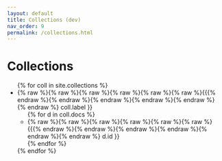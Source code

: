 ```yaml
---
layout: default
title: Collections (dev)
nav_order: 9
permalink: /collections.html
---
```


# Collections

<ul>
{% for coll in site.collections %}
<li> {% raw %}{% raw %}{% raw %}{% raw %}{% raw %}{% raw %}{{{% endraw %}{% endraw %}{% endraw %}{% endraw %}{% endraw %}{% endraw %} coll.label }} 
<ul>
{% for d in coll.docs %}
<li>{% raw %}{% raw %}{% raw %}{% raw %}{% raw %}{% raw %}{{{% endraw %}{% endraw %}{% endraw %}{% endraw %}{% endraw %}{% endraw %} d.id }}</li>
{% endfor %}
</ul>
</li>
{% endfor %}
</ul>

